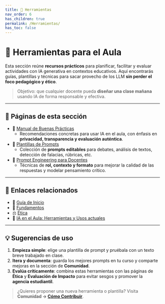 ```yaml
---
title: 🧰 Herramientas
nav_order: 6
has_children: true
permalink: /Herramientas/
has_toc: false
---
```


# 🧰 Herramientas para el Aula

Esta sección reúne **recursos prácticos** para planificar, facilitar y evaluar actividades con IA generativa en contextos educativos. Aquí encontrarás guías, plantillas y técnicas para sacar provecho de los LLM **sin perder el foco pedagógico y ético**.

> Objetivo: que cualquier docente pueda **diseñar una clase mañana** usando IA de forma responsable y efectiva.

---

## 📂 Páginas de esta sección

- 📝 [Manual de Buenas Prácticas](./Manual-de-Buenas-Practicas.md)
  - Recomendaciones concretas para usar IA en el aula, con énfasis en **privacidad, transparencia y evaluación auténtica**.
- 🔧 [Plantillas de Prompts](./Plantillas-de-Prompts.md)
  - Colección de **prompts editables** para debates, análisis de textos, detección de falacias, rúbricas, etc.
- 🧠 [Prompt Engineering para Docentes](./Prompt-Engineering-para-Docentes.md)
  - Técnicas de **rol, contexto y formato** para mejorar la calidad de las respuestas y modelar pensamiento crítico.

---

## 🔗 Enlaces relacionados

- 📘 [Guía de Inicio](../Guia-de-Inicio.md)
- 🧱 [Fundamentos](../Fundamentos/index.md)
- ⚖️ [Ética](../Etica/index.md)
- 🧩 [IA en el Aula: Herramientas y Usos actuales](../Fundamentos/IA-en-el-Aula.md)

---

## 💡 Sugerencias de uso

1. **Empieza simple**: elige una plantilla de prompt y pruébala con un texto breve trabajado en clase.
2. **Itera y documenta**: guarda los mejores prompts en tu curso y comparte mejoras en la sección de **Comunidad**.
3. **Evalúa críticamente**: combina estas herramientas con las páginas de **Ética** y **Evaluación de Impacto** para evitar sesgos y promover la **agencia estudiantil**.

> ¿Quieres proponer una nueva herramienta o plantilla? Visita **Comunidad → [Cómo Contribuir](../Comunidad/Como-Contribuir.md)**.